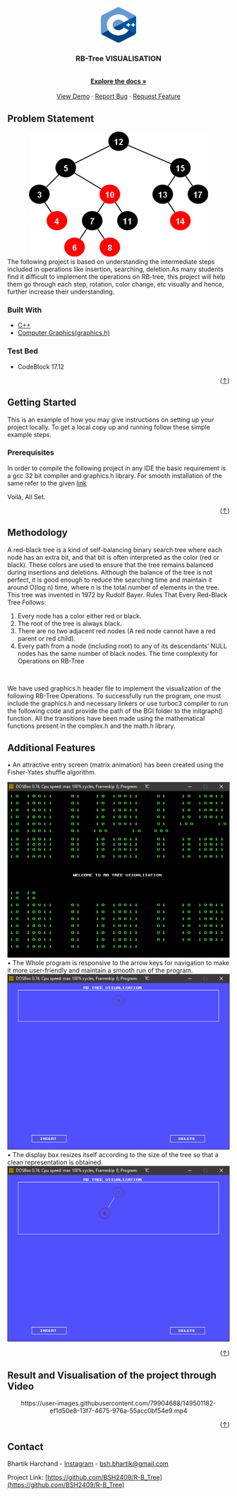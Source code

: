 <div id="top"></div>
<div align="center">
  <a href="https://github.com/BSH2409/R-B_Tree">
    <img src="static/logo.png" alt="Logo" width="80" height="80">
  </a>

<h3 align="center">RB-Tree VISUALISATION</h3>

  <p align="center">
    <br />
    <a href="https://github.com/BSH2409/R-B_Tree"><strong>Explore the docs »</strong></a>
    <br />
    <br />
    <a href="https://github.com/BSH2409/R-B_Tree">View Demo</a>
    ·
    <a href="https://github.com/BSH2409/R-B_Tree/issues">Report Bug</a>
    ·
    <a href="https://github.com/BSH2409/R-B_Tree/issues">Request Feature</a>
  </p>
</div>

## Problem Statement

<div align="center" id="about-the-project">
<img src="static/_main.png" alt="main">
 </div>
The following project is based on understanding the intermediate steps included in operations like insertion, searching, deletion.As many students find it difficult to implement the operations on RB-tree, this project will help them go through each step, rotation, color change, etc visually and hence, further increase their understanding.

### Built With
* [C++](https://isocpp.org/)
* [Computer Graphics(graphics.h)](https://developerinsider.co/graphics-graphics-h-c-programming/#:~:text=The%20graphics.,using%20initgraph%20method%20of%20graphics.)

### Test Bed
* CodeBlock 17.12
<p align="right">(<a href="#top">↑</a>)</p>


## Getting Started
This is an example of how you may give instructions on setting up your project locally.
To get a local copy up and running follow these simple example steps.

### Prerequisites
In order to compile the following project in any IDE the basic requirement is a gcc 32 bit compiler and graphics.h library.
For smooth installation of the same refer to the given [link](https://www.youtube.com/watch?v=VEkAj-xVTKQ&t=361s)

Voilà, All Set.

<p align="right">(<a href="#top">↑</a>)</p>

## Methodology
A red-black tree is a kind of self-balancing binary search tree where each node has an extra bit, and that bit is often interpreted as the color (red or black). These colors are used to ensure that the tree remains balanced during insertions and deletions. Although the balance of the tree is not perfect, it is good enough to reduce the searching time and maintain it around O(log n) time, where n is the total number of elements in the tree. This tree was invented in 1972 by Rudolf Bayer.
Rules That Every Red-Black Tree Follows: 
1.	Every node has a color either red or black.
2.	The root of the tree is always black.
3.	There are no two adjacent red nodes (A red node cannot have a red parent or red child).
4.	Every path from a node (including root) to any of its descendants’ NULL nodes has the same number of black nodes.
The time complexity for Operations on RB-Tree
  <img src="static/cmp.jpg" alt="">


We have used graphics.h header file to implement the visualization of the following RB-Tree Operations. To successfully run the program, one must include the graphics.h  and necessary linkers or use turboc3 compiler to run the following code and provide the path of the BGI folder to the initgraph() function. 
All the transitions have been made using the mathematical functions present in the complex.h and the math.h library.

## Additional Features
•	An attractive entry screen (matrix animation) has been created using the Fisher-Yates shuffle algorithm.

<img src="static/output/1.png" alt="">
•	The Whole program is responsive to the arrow keys for navigation to make it more user-friendly and maintain a smooth run of the program.

<img src="static/output/2.png" alt="">
•	The display box resizes itself according to the size of the tree so that a clean representation is obtained.

<img src="static/output/3.png" alt="">


<p align="right">(<a href="#top">↑</a>)</p>

## Result and Visualisation of the project through Video

<div align="center">
https://user-images.githubusercontent.com/79904688/149501182-ef1d50e8-13f7-4675-976a-55acc0bf54e9.mp4
</div>
<p align="right">(<a href="#top">↑</a>)</p>

## Contact

Bhartik Harchand - [Instagram](https://www.instagram.com/_._bsh_._/) - bsh.bhartik@gmail.com

Project Link: [https://github.com/BSH2409/R-B_Tree](https://github.com/BSH2409/R-B_Tree)

